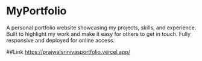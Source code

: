 # MyPortfolio
A personal portfolio website showcasing my projects, skills, and experience. Built to highlight my work and make it easy for others to get in touch. Fully responsive and deployed for online access.


##Link https://prajwalsrinivasportfolio.vercel.app/
